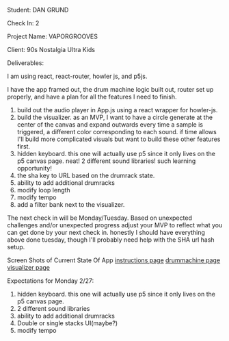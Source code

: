 Student: DAN GRUND

Check In: 2

Project Name: VAPORGROOVES

Client: 90s Nostalgia Ultra Kids

Deliverables:

I am using react, react-router, howler js, and p5js. 

I have the app framed out, the drum machine logic built out, router set up properly, and have a plan for all the features I need to finish.
1. build out the audio player in App.js using a react wrapper for howler-js. 
2. build the visualizer. as an MVP, I want to have a circle generate at the center of the canvas and expand outwards every time a 
sample is triggered, a different color corresponding to each sound. if time allows I'll build more complicated visuals but want to 
build these other features first.
3. hidden keyboard. this one will actually use p5 since it only lives on the p5 canvas page. neat! 2 different sound libraries! such learning opportunity!
4. the sha key to URL based on the drumrack state.
5. ability to add additional drumracks
6. modify loop length
7. modify tempo
8. add a filter bank next to the visualizer. 


The next check in will be Monday/Tuesday. Based on unexpected challenges and/or unexpected progress adjust your MVP to reflect what you can get done by your next check in.
honestly I should have everything above done tuesday, though I'll probably need help with the SHA url hash setup. 

Screen Shots of Current State Of App
[instructions page](https://i.imgur.com/BNJN4xx.png)
[drummachine page](https://i.imgur.com/t2UEVn7.png)
[visualizer page](https://i.imgur.com/RkHMcN6.png)


Expectations for Monday 2/27:
1. hidden keyboard. this one will actually use p5 since it only lives on the p5 canvas page.
2. 2 different sound libraries
3. ability to add additional drumracks
4. Double or single stacks UI(maybe?) 
5. modify tempo
